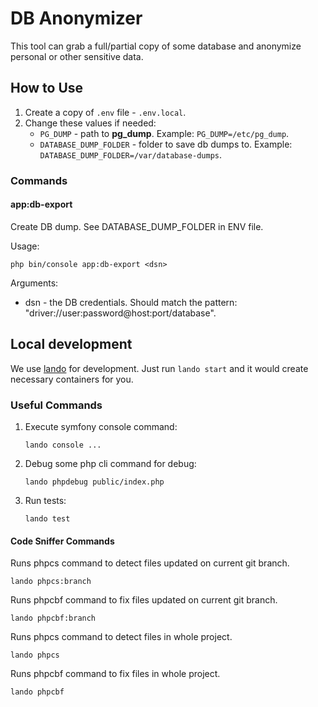 # DB Anonymizer

This tool can grab a full/partial copy of some database and anonymize personal
or other sensitive data.

## How to Use

1. Create a copy of `.env` file - `.env.local`.
2. Change these values if needed:  
   - `PG_DUMP` - path to **pg_dump**. Example: `PG_DUMP=/etc/pg_dump`.  
   - `DATABASE_DUMP_FOLDER` - folder to save db dumps to. Example: `DATABASE_DUMP_FOLDER=/var/database-dumps`.  

### Commands

#### app:db-export <dsn>

Create DB dump. See DATABASE_DUMP_FOLDER in ENV file.

Usage:
```
php bin/console app:db-export <dsn>
```

Arguments:
- dsn - the DB credentials. Should match the pattern:
  "driver://user:password@host:port/database".

## Local development

We use [lando](https://lando.dev/) for development. Just run `lando start` and
it would create necessary containers for you.

### Useful Commands

1. Execute symfony console command:
   ```
   lando console ...
   ```
2. Debug some php cli command for debug:
   ```
   lando phpdebug public/index.php
   ```
3. Run tests:
   ```
   lando test 
   ```

#### Code Sniffer Commands

Runs phpcs command to detect files updated on current git branch.
```
lando phpcs:branch
```

Runs phpcbf command to fix files updated on current git branch.
```
lando phpcbf:branch
```

Runs phpcs command to detect files in whole project.
```
lando phpcs
```

Runs phpcbf command to fix files in whole project.
```
lando phpcbf
```
